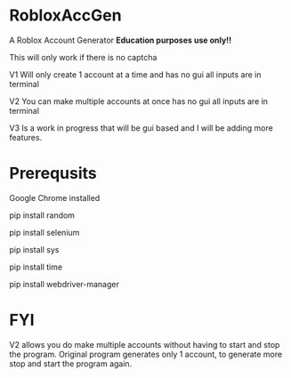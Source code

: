 # RobloxAccGen
A Roblox Account Generator **Education purposes use only!!**

This will only work if there is no captcha

V1 Will only create 1 account at a time and has no gui all inputs are in terminal

V2 You can make multiple accounts at once has no gui all inputs are in terminal

V3 Is a work in progress that will be gui based and I will be adding more features.
# Prerequsits

Google Chrome installed

pip install random

pip install selenium

pip install sys

pip install time

pip install webdriver-manager

# FYI
V2 allows you do make multiple accounts without having to start and stop the program.
Original program generates only 1 account, to generate more stop and start the program again.
